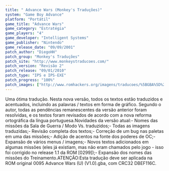 ```yaml
---
title: " Advance Wars (Monkey's Traduções)"
system: "Game Boy Advance"
platform: "Portátil"
game_title: "Advance Wars"
game_category: "Estratégia"
game_players: "4"
game_developer: "Intelligent Systems"
game_publisher: "Nintendo"
game_release_date: "09/09/2001"
patch_author: "DiegoHH"
patch_group: "Monkey's Traduções"
patch_site: "http://www.monkeystraducoes.com/"
patch_version: "Revisão 2"
patch_release: "09/01/2010"
patch_type: "IPS e IPS-EXE"
patch_progress: "100%"
patch_images: ["http://www.romhackers.org/imagens/traducoes/%5BGBA%5D%20Advance%20Wars%20-%20Monkey's%20Tradu%C3%A7%C3%B5es%20-%201.png","http://www.romhackers.org/imagens/traducoes/%5BGBA%5D%20Advance%20Wars%20-%20Monkey's%20Tradu%C3%A7%C3%B5es%20-%202.png","http://www.romhackers.org/imagens/traducoes/%5BGBA%5D%20Advance%20Wars%20-%20Monkey's%20Tradu%C3%A7%C3%B5es%20-%203.png"]
---
```

Uma ótima tradução. Nesta nova versão, todos os textos estão traduzidos e acentuados, incluindo as palavras / textos em forma de gráfico. Segundo o autor, todas as pendências remanescentes da versão anterior foram resolvidas, e os textos foram revisados de acordo com a nova reforma ortográfica da língua portuguesa.Novidades da versão atual:- Nomes das missões da Sala de Guerra / Modo Vs. traduzidos;- Todas as imagens traduzidas;- Revisão completa dos textos;- Correção de um bug nas paletas em uma das missões;- Adição de acentos na fonte dos poderes de OC;- Expansão de vários menus / imagens;- Novos textos adicionados em algumas missões (eles já existiam, mas não eram chamados pelo jogo - isso foi corrigido no release 1.1 da ROM [0299]);- Expansão dos nomes das missões do Treinamento.ATENÇÃO:Esta tradução deve ser aplicada na ROM original 0095 Advance Wars (U) (V1.0).gba, com CRC32 DBEF116C.